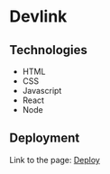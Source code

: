 # Devlink

## Technologies

- HTML
- CSS
- Javascript
- React
- Node

## Deployment

<p>Link to the page: 
<a href="https://gleaming-mooncake-7a2dd6.netlify.app/"
rel="noopener noreferrer" target="_blank">Deploy</a>
</p>
